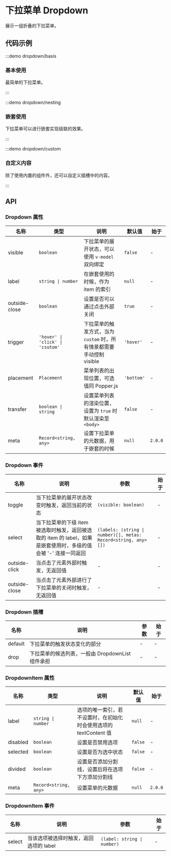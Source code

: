 # 下拉菜单 Dropdown

展示一组折叠的下拉菜单。

## 代码示例

:::demo dropdown/basis

### 基本使用

最简单的下拉菜单。

:::

:::demo dropdown/nesting

### 嵌套使用

下拉菜单可以进行嵌套实现级联的效果。

:::

:::demo dropdown/custom

### 自定义内容

除了使用内置的组件外，还可以自定义插槽中的内容。

:::

## API

### Dropdown 属性

| 名称          | 类型                             | 说明                                                                 | 默认值     | 始于    |
| ------------- | -------------------------------- | -------------------------------------------------------------------- | ---------- | ------- |
| visible       | `boolean`                        | 下拉菜单的展开状态，可以使用 `v-model` 双向绑定                      | `false`    | -       |
| label         | `string \| number`               | 在嵌套使用的时候，作为 item 的索引                                   | `null`     | -       |
| outside-close | `boolean`                        | 设置是否可以通过点击外部关闭                                         | `true`     | -       |
| trigger       | `'hover' \| 'click' \| 'csutom'` | 下拉菜单的触发方式，当为 `custom` 时，所有情景都需要手动控制 visible | `'hover'`  | -       |
| placement     | `Placement`                      | 菜单列表的出现位置，可选值同 Popper.js                               | `'bottom'` | -       |
| transfer      | `boolean \| string`              | 设置菜单列表的渲染位置，设置为 `true` 时默认渲染至 `<body>`          | `false`    | -       |
| meta          | `Record<string, any>`            | 设置下拉菜单的元数据，用于嵌套的时候                                 | `null`     | `2.0.0` |

### Dropdown 事件

| 名称          | 说明                                                                                                            | 参数                                                           | 始于 |
| ------------- | --------------------------------------------------------------------------------------------------------------- | -------------------------------------------------------------- | ---- |
| toggle        | 当下拉菜单的展开状态改变时触发，返回当前的状态                                                                  | `(visible: boolean)`                                           | -    |
| select        | 当下拉菜单的下级 item 被选取时触发，返回被选取的 item 的 label，如果是嵌套使用时，多级的值会被 '-' 连接一同返回 | `(labels: (string \| number)[], metas: Record<string, any>[])` | -    |
| outside-click | 当点击了元素外部时触发，无返回值                                                                                | -                                                              | -    |
| outside-close | 当点击了元素外部进行了下拉菜单的关闭时触发，无返回值                                                            | -                                                              | -    |

### Dropdown 插槽

| 名称    | 说明                                             | 参数 | 始于 |
| ------- | ------------------------------------------------ | ---- | ---- |
| default | 下拉菜单的触发状态变化的部分                     | -    | -    |
| drop    | 下拉菜单的候选列表，一般由 DropdownList 组件承担 | -    | -    |

### DropdownItem 属性

| 名称     | 类型                  | 说明                                                              | 默认值  | 始于    |
| -------- | --------------------- | ----------------------------------------------------------------- | ------- | ------- |
| label    | `string \| number`    | 选项的唯一索引，若不设置时，在初始化时会使用选项的 textContent 值 | `null`  | -       |
| disabled | `boolean`             | 设置是否禁用选项                                                  | `false` | -       |
| selected | `boolean`             | 设置是否为选中状态                                                | `false` | -       |
| divided  | `boolean`             | 设置是否添加分割线，设置后将在选项下方添加分割线                  | `false` | -       |
| meta     | `Record<string, any>` | 设置菜单的元数据                                                  | `null`  | `2.0.0` |

### DropdownItem 事件

| 名称   | 说明                                   | 参数                        | 始于 |
| ------ | -------------------------------------- | --------------------------- | ---- |
| select | 当该选项被选择时触发，返回选项的 label | `(label: string \| number)` | -    |
